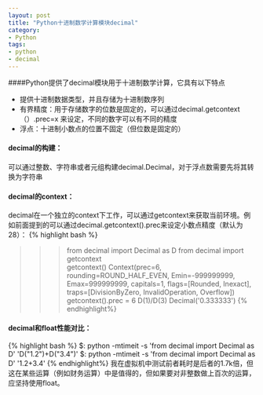 ```yaml
---
layout: post
title: "Python十进制数学计算模块decimal"
category:
- Python
tags: 
- python
- decimal
---
```


####Python提供了decimal模块用于十进制数学计算，它具有以下特点

+ 提供十进制数据类型，并且存储为十进制数序列
+ 有界精度：用于存储数字的位数是固定的，可以通过decimal.getcontext（）.prec=x 来设定，不同的数字可以有不同的精度
+ 浮点：十进制小数点的位置不固定（但位数是固定的）

#### decimal的构建：
可以通过整数、字符串或者元组构建decimal.Decimal，对于浮点数需要先将其转换为字符串

#### decimal的context：
decimal在一个独立的context下工作，可以通过getcontext来获取当前环境。例如前面提到的可以通过decimal.getcontext().prec来设定小数点精度（默认为28）：
{% highlight bash %}
>>> from decimal import Decimal as D
>>> from decimal import getcontext  
>>> getcontext()
Context(prec=6, rounding=ROUND_HALF_EVEN, Emin=-999999999, Emax=999999999, capitals=1, flags=[Rounded, Inexact], traps=[DivisionByZero, InvalidOperation, Overflow])
>>> getcontext().prec = 6
>>> D(1)/D(3) 
Decimal('0.333333')
{% endhighlight%}

#### decimal和float性能对比：
{% highlight bash %}
$: python -mtimeit -s 'from decimal import Decimal as D' 'D("1.2")+D("3.4")'
$: python -mtimeit -s 'from decimal import Decimal as D' '1.2+3.4'
{% endhighlight%}
我在虚拟机中测试前者耗时是后者的1.7k倍，但这在某些运算（例如财务运算）中是值得的，但如果要对非整数做上百次的运算，应坚持使用float。


